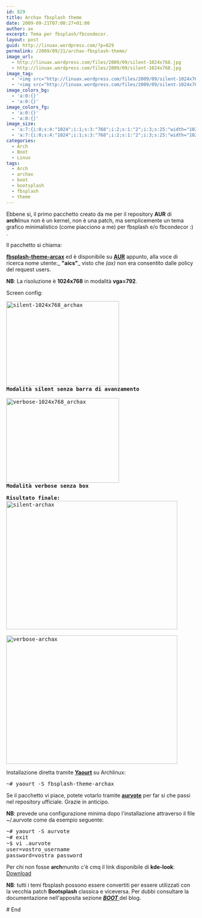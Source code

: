 ```yaml
---
id: 829
title: Archax fbsplash theme
date: 2009-09-21T07:00:27+01:00
author: ax
excerpt: Tema per fbsplash/fbcondecor.
layout: post
guid: http://linuax.wordpress.com/?p=829
permalink: /2009/09/21/archax-fbsplash-theme/
image_url:
  - http://linuax.wordpress.com/files/2009/09/silent-1024x768.jpg
  - http://linuax.wordpress.com/files/2009/09/silent-1024x768.jpg
image_tag:
  - '<img src="http://linuax.wordpress.com/files/2009/09/silent-1024x768.jpg" class="alignnone size-medium wp-image-830" title="silent-1024x768_archax"   alt="silent-1024x768_archax"    />'
  - '<img src="http://linuax.wordpress.com/files/2009/09/silent-1024x768.jpg" class="alignnone size-medium wp-image-830" title="silent-1024x768_archax"   alt="silent-1024x768_archax"    />'
image_colors_bg:
  - 'a:0:{}'
  - 'a:0:{}'
image_colors_fg:
  - 'a:0:{}'
  - 'a:0:{}'
image_size:
  - 'a:7:{i:0;s:4:"1024";i:1;s:3:"768";i:2;s:1:"2";i:3;s:25:"width="1024" height="768"";s:4:"bits";s:1:"8";s:8:"channels";s:1:"3";s:4:"mime";s:10:"image/jpeg";}'
  - 'a:7:{i:0;s:4:"1024";i:1;s:3:"768";i:2;s:1:"2";i:3;s:25:"width="1024" height="768"";s:4:"bits";s:1:"8";s:8:"channels";s:1:"3";s:4:"mime";s:10:"image/jpeg";}'
categories:
  - Arch
  - Boot
  - Linux
tags:
  - Arch
  - archax
  - boot
  - bootsplash
  - fbsplash
  - theme
---
```

Ebbene si, il primo pacchetto creato da me per il repository **AUR** di **arch**linux non è un kernel, non è una patch, ma semplicemente un tema grafico minimalistico (come piacciono a me) per fbsplash e/o fbcondecor :) .

Il pacchetto si chiama:

<a href="http://aur.archlinux.org/packages.php?ID=30314" target="_blank"><strong>fbsplash-theme-arcax</strong></a> ed è disponibile su **<a href="http://aur.archlinux.org/index.php?setlang=it" target="_blank">AUR</a>** appunto, alla voce di ricerca nome utente:_ **"aics"**_ visto che _(ax)_ non era consentito dalle policy del request users.

**NB**: La risoluzione è **1024x768** in modalità **vga=792**.

Screen config:

<pre><img class="alignnone size-medium wp-image-830" title="silent-1024x768_archax" src="http://linuax.files.wordpress.com/2009/09/silent-1024x768.jpg?w=300" alt="silent-1024x768_archax" width="300" height="225" />
<strong>Modalità silent senza barra di avanzamento</strong>

<img class="alignnone size-medium wp-image-831" title="verbose-1024x768_archax" src="http://linuax.files.wordpress.com/2009/09/verbose-1024x768.jpg?w=300" alt="verbose-1024x768_archax" width="300" height="225" />
<strong>Modalità verbose senza box </strong>

<strong>Risultato finale:</strong>
<img class="alignnone size-full wp-image-833" title="silent-archax" src="http://linuax.files.wordpress.com/2009/09/silent-archax.png" alt="silent-archax" width="455" height="341" />

<img class="alignnone size-full wp-image-832" title="verbose-archax" src="http://linuax.files.wordpress.com/2009/09/verbose-archax.png" alt="verbose-archax" width="455" height="341" /></pre>

Installazione diretta tramite <a href="http://wiki.archlinux.org/index.php/Yaourt_%28Italiano%29" target="_blank"><strong>Yaourt</strong></a> su Archlinux:

<pre>~# yaourt -S fbsplash-theme-archax</pre>

Se il pacchetto vi piace, potete votarlo tramite <a href="http://aur.archlinux.org/packages.php?ID=9845" target="_blank"><strong>aurvote</strong></a> per far si che passi nel repository ufficiale. Grazie in anticipo.

**NB**: prevede una configurazione minima dopo l'installazione attraverso il file ~/.aurvote come da esempio seguente:

<pre>~# yaourt -S aurvote
~# exit
~$ vi .aurvote
user=vostro_username
password=vostra_password</pre>

Per chi non fosse **arch**munito c'è cmq il link disponibile di **kde-look**: <a href="http://www.kde-look.org/content/show.php/ARCHax?content=112346" target="_blank">Download</a>

**NB**: tutti i temi fbsplash possono essere convertiti per essere utilizzati con la vecchia patch **Bootsplash** classica e viceversa. Per dubbi consultare la documentazione nell'apposita sezione <a href="http://linuax.wordpress.com/category/boot/" target="_blank"><em><strong>BOOT</strong></em> </a> del blog.

\# End